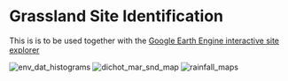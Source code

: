 # Grassland Site Identification

This is is to be used together with the [Google Earth Engine interactive site explorer](https://users/jdmwhite/)

![env_dat_histograms](https://user-images.githubusercontent.com/22145011/149902435-0f66e97f-12f4-48b6-8c8e-3258d55efef7.png)
![dichot_mar_snd_map](https://user-images.githubusercontent.com/22145011/149902490-17f380ca-dc1a-460f-9000-bbc7863fe696.png)
![rainfall_maps](https://user-images.githubusercontent.com/22145011/149902500-dde98fa3-bc5f-45d4-bb12-1b72a72245d2.png)
